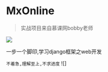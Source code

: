 # MxOnline
> 实战项目来自慕课网bobby老师

![](https://i.imgur.com/vSpqVQm.jpg)

一步一个脚印,学习django框架之web开发

`不着急,理解至上,不求进度`
![]

